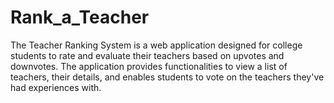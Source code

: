 # Rank_a_Teacher
The Teacher Ranking System is a web application designed for college students to rate and evaluate their teachers based on upvotes and downvotes. The application provides functionalities to view a list of teachers, their details, and enables students to vote on the teachers they've had experiences with.
